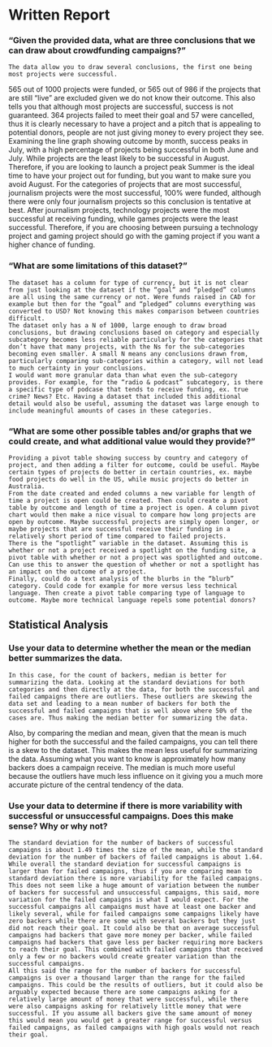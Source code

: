 # Written Report
### “Given the provided data, what are three conclusions that we can draw about crowdfunding campaigns?”

	The data allow you to draw several conclusions, the first one being most projects were successful.
 565 out of 1000 projects were funded, or 565 out of 986 if the projects that are still “live” are excluded
given we do not know their outcome. This also tells you that although most projects are successful, success is not guaranteed. 364 projects failed to meet their goal and 57 were cancelled, thus it is clearly necessary to have a project and a pitch that is appealing to potential donors, people are not just giving money to every project they see.
	Examining the line graph showing outcome by month, success peaks in July, with a high percentage of projects being successful in both June and July. While projects are the least likely to be successful in August. Therefore, if you are looking to launch a project peak Summer is the ideal time to have your project out for funding, but you want to make sure you avoid August.
	For the categories of projects that are most successful, journalism projects were the most successful, 100% were funded, although there were only four journalism projects so this conclusion is tentative at best. After journalism projects, technology projects were the most successful at receiving funding, while games projects were the least successful. Therefore, if you are choosing between pursuing a technology project and gaming project should go with the gaming project if you want a higher chance of funding. 

### “What are some limitations of this dataset?”
	The dataset has a column for type of currency, but it is not clear from just looking at the dataset if the “goal” and “pledged” columns are all using the same currency or not. Were funds raised in CAD for example but then for the “goal” and “pledged” columns everything was converted to USD? Not knowing this makes comparison between countries difficult.
	The dataset only has a N of 1000, large enough to draw broad conclusions, but drawing conclusions based on category and especially subcategory becomes less reliable particularly for the categories that don’t have that many projects, with the Ns for the sub-categories becoming even smaller. A small N means any conclusions drawn from, particularly comparing sub-categories within a category, will not lead to much certainty in your conclusions.
	I would want more granular data than what even the sub-category provides. For example, for the “radio & podcast” subcategory, is there a specific type of podcase that tends to receive funding, ex. true crime? News? Etc. Having a dataset that included this additional detail would also be useful, assuming the dataset was large enough to include meaningful amounts of cases in these categories.

### “What are some other possible tables and/or graphs that we could create, and what additional value would they provide?”
	Providing a pivot table showing success by country and category of project, and then adding a filter for outcome, could be useful. Maybe certain types of projects do better in certain countries, ex. maybe food projects do well in the US, while music projects do better in Australia.
	From the date created and ended columns a new variable for length of time a project is open could be created. Then could create a pivot table by outcome and length of time a project is open. A column pivot chart would then make a nice visual to compare how long projects are open by outcome. Maybe successful projects are simply open longer, or maybe projects that are successful receive their funding in a relatively short period of time compared to failed projects.
	There is the “spotlight” variable in the dataset. Assuming this is whether or not a project received a spotlight on the funding site, a pivot table with whether or not a project was spotlighted and outcome. Can use this to answer the question of whether or not a spotlight has an impact on the outcome of a project.
	Finally, could do a text analysis of the blurbs in the “blurb” category. Could code for example for more versus less technical language. Then create a pivot table comparing type of language to outcome. Maybe more technical language repels some potential donors?

## Statistical Analysis
### Use your data to determine whether the mean or the median better summarizes the data.
	In this case, for the count of backers, median is better for summarizing the data. Looking at the standard deviations for both categories and then directly at the data, for both the successful and failed campaigns there are outliers. These outliers are skewing the data set and leading to a mean number of backers for both the successful and failed campaigns that is well above where 50% of the cases are. Thus making the median better for summarizing the data.
Also, by comparing the median and mean, given that the mean is much higher for both the successful and the failed campaigns, you can tell there is a skew to the dataset. This makes the mean less useful for summarizing the data. Assuming what you want to know is approximately how many backers does a campaign receive. The median is much more useful because the outliers have much less influence on it giving you a much more accurate picture of the central tendency of the data.

### Use your data to determine if there is more variability with successful or unsuccessful campaigns. Does this make sense? Why or why not?
	The standard deviation for the number of backers of successful campaigns is about 1.49 times the size of the mean, while the standard deviation for the number of backers of failed campaigns is about 1.64. While overall the standard deviation for successful campaigns is larger than for failed campaigns, thus if you are comparing mean to standard deviation there is more variability for the failed campaigns. This does not seem like a huge amount of variation between the number of backers for successful and unsuccessful campaigns, this said, more variation for the failed campaigns is what I would expect. For the successful campaigns all campaigns must have at least one backer and likely several, while for failed campaigns some campaigns likely have zero backers while there are some with several backers but they just did not reach their goal. It could also be that on average successful campaigns had backers that gave more money per backer, while failed campaigns had backers that gave less per backer requiring more backers to reach their goal. This combined with failed campaigns that received only a few or no backers would create greater variation than the successful campaigns.
 	All this said the range for the number of backers for successful campaigns is over a thousand larger than the range for the failed campaigns. This could be the results of outliers, but it could also be arguably expected because there are some campaigns asking for a relatively large amount of money that were successful, while there were also campaigns asking for relatively little money that were successful. If you assume all backers give the same amount of money this would mean you would get a greater range for successful versus failed campaigns, as failed campaigns with high goals would not reach their goal.

